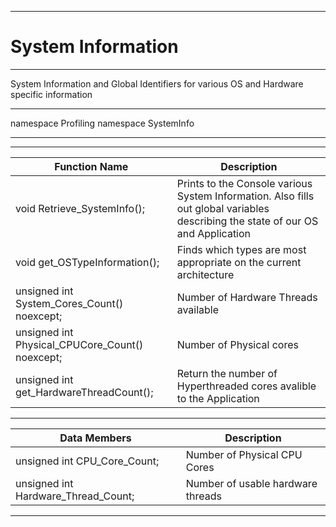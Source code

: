 
___
# System Information
___

System Information and Global Identifiers for various OS and Hardware specific information
___
namespace Profiling
namespace SystemInfo
___



___

 Function Name | Description
-------------------|----------------
void Retrieve_SystemInfo();	|	Prints to the Console various System Information. Also fills out global variables describing the state of our OS and Application 
void get_OSTypeInformation(); |  Finds which types are most appropriate on the current architecture
unsigned int System_Cores_Count() noexcept; | Number of Hardware Threads available  
unsigned int Physical_CPUCore_Count() noexcept;|  Number of Physical cores 
unsigned int get_HardwareThreadCount(); |  Return the number of Hyperthreaded cores avalible to the Application

___
 
  Data Members | Description
 --------------|----------------------
unsigned int CPU_Core_Count;| Number of Physical CPU Cores
unsigned int Hardware_Thread_Count;| Number of usable hardware threads

___